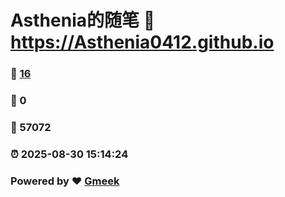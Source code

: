 # Asthenia的随笔 :link: https://Asthenia0412.github.io 
### :page_facing_up: [16](https://Asthenia0412.github.io/tag.html) 
### :speech_balloon: 0 
### :hibiscus: 57072 
### :alarm_clock: 2025-08-30 15:14:24 
### Powered by :heart: [Gmeek](https://github.com/Meekdai/Gmeek)
